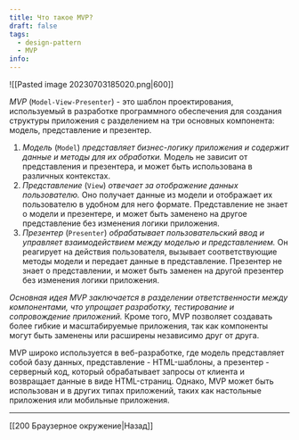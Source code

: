 ```yaml
---
title: Что такое MVP?
draft: false
tags:
  - design-pattern
  - MVP
info:
---
```

![[Pasted image 20230703185020.png|600]]

_MVP_ (`Model-View-Presenter`) - это шаблон проектирования, используемый в разработке программного обеспечения для создания структуры приложения с разделением на три основных компонента: модель, представление и презентер.

1. _Модель_ (`Model`) _представляет бизнес-логику приложения и содержит данные и методы для их обработки._ Модель не зависит от представления и презентера, и может быть использована в различных контекстах.
2. _Представление_ (`View`) _отвечает за отображение данных пользователю._ Оно получает данные из модели и отображает их пользователю в удобном для него формате. Представление не знает о модели и презентере, и может быть заменено на другое представление без изменения логики приложения.
3. _Презентер_ (`Presenter`) _обрабатывает пользовательский ввод и управляет взаимодействием между моделью и представлением._ Он реагирует на действия пользователя, вызывает соответствующие методы модели и передает данные в представление. Презентер не знает о представлении, и может быть заменен на другой презентер без изменения логики приложения.

_Основная идея MVP заключается в разделении ответственности между компонентами, что упрощает разработку, тестирование и сопровождение приложений._ Кроме того, MVP позволяет создавать более гибкие и масштабируемые приложения, так как компоненты могут быть заменены или расширены независимо друг от друга.

MVP широко используется в веб-разработке, где модель представляет собой базу данных, представление - HTML-шаблоны, а презентер - серверный код, который обрабатывает запросы от клиента и возвращает данные в виде HTML-страниц. Однако, MVP может быть использован и в других типах приложений, таких как настольные приложения или мобильные приложения.

---

[[200 Браузерное окружение|Назад]]